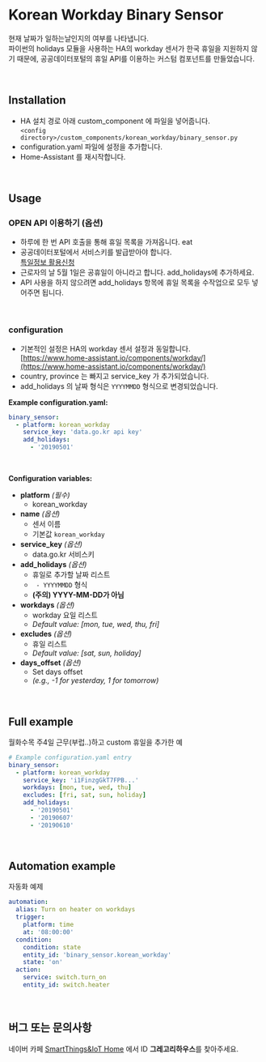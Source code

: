# Korean Workday Binary Sensor



현재 날짜가 일하는날인지의 여부를 나타냅니다. \
파이썬의 holidays 모듈을 사용하는 HA의 workday 센서가 한국 휴일을 지원하지 않기 때문에, 공공데이터포털의 휴일 API를 이용하는 커스텀 컴포넌트를 만들었습니다.

<br>

## Installation

- HA 설치 경로 아래 custom_component 에 파일을 넣어줍니다. <br>`<config directory>/custom_components/korean_workday/binary_sensor.py`
- configuration.yaml 파일에 설정을 추가합니다.
- Home-Assistant 를 재시작합니다.

<br>

## Usage

### OPEN API 이용하기 (옵션)
- 하루에 한 번 API 호출을 통해 휴일 목록을 가져옵니다. eat
- 공공데이터포털에서 서비스키를 발급받아야 합니다.\
[특일정보 활용신청](https://www.data.go.kr/dataset/15012690/openapi.do)
- 근로자의 날 5월 1일은 공휴일이 아니라고 합니다. add_holidays에 추가하세요.
- API 사용을 하지 않으려면 add_holidays 항목에 휴일 목록을 수작업으로 모두 넣어주면 됩니다.

<br>

### configuration
- 기본적인 설정은 HA의 workday 센서 설정과 동일합니다.\
[https://www.home-assistant.io/components/workday/](https://www.home-assistant.io/components/workday/)
- country, province 는 빠지고 service_key 가 추가되었습니다.
- add_holidays 의 날짜 형식은 `YYYYMMDD` 형식으로 변경되었습니다.

**Example configuration.yaml:**
```yaml
binary_sensor:
  - platform: korean_workday
    service_key: 'data.go.kr api key'
    add_holidays:
      - '20190501'
```
<br>

**Configuration variables:**
- **platform** _(필수)_
    - korean_workday
- **name** _(옵션)_ 
    - 센서 이름
    - 기본값 `korean_workday`
- **service_key** _(옵션)_ 
    - data.go.kr 서비스키
- **add_holidays** _(옵션)_ 
    * 휴일로 추가할 날짜 리스트 
    * ` - YYYYMMDD` 형식
    * **(주의) YYYY-MM-DD가 아님**
- **workdays** _(옵션)_ 
    - workday 요일 리스트 
    - _Default value: [mon, tue, wed, thu, fri]_
- **excludes** _(옵션)_ 
    - 휴일 리스트 
    - _Default value: [sat, sun, holiday]_
- **days_offset** _(옵션)_ 
    - Set days offset
    - _(e.g., -1 for yesterday, 1 for tomorrow)_


<br>

## Full example
월화수목 주4일 근무(부럽..)하고 custom 휴일을 추가한 예

```yaml
# Example configuration.yaml entry
binary_sensor:
  - platform: korean_workday
    service_key: 'i1FinzgGkT7FPB...'
    workdays: [mon, tue, wed, thu]
    excludes: [fri, sat, sun, holiday]
    add_holidays: 
      - '20190501'
      - '20190607'
      - '20190610'
```      
<br>

## Automation example
자동화 예제

```yaml
automation:
  alias: Turn on heater on workdays
  trigger:
    platform: time
    at: '08:00:00'
  condition:
    condition: state
    entity_id: 'binary_sensor.korean_workday'
    state: 'on'
  action:
    service: switch.turn_on
    entity_id: switch.heater
```
<br>

## 버그 또는 문의사항
네이버 카페 [SmartThings&IoT Home](https://cafe.naver.com/stsmarthome/) 에서 ID **그레고리하우스**를 찾아주세요.


